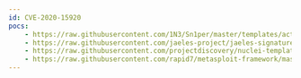 ```yaml
---
id: CVE-2020-15920
pocs:
    - https://raw.githubusercontent.com/1N3/Sn1per/master/templates/active/CVE-2020-15920_-_Mida_eFramework_Unauthenticated_RCE.sh
    - https://raw.githubusercontent.com/jaeles-project/jaeles-signatures/master/cves/mida-eframework-rce-cve-2020-15920.yaml
    - https://raw.githubusercontent.com/projectdiscovery/nuclei-templates/master/cves/CVE-2020-15920.yaml
    - https://raw.githubusercontent.com/rapid7/metasploit-framework/master/modules/exploits/linux/http/mida_solutions_eframework_ajaxreq_rce.rb
---
```

